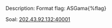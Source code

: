 Description:
Format flag: ASGama{%flag}

Soal: <a href="http://http://202.43.92.132:40001/">202.43.92.132:40001</a>